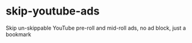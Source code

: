 # skip-youtube-ads
Skip un-skippable YouTube pre-roll and mid-roll ads, no ad block, just a bookmark
